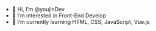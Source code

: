 - 👋 Hi, I’m @youjinDev
- 👀 I’m interested in Front-End Develop
- 🌱 I’m currently learning HTML, CSS, JavaScript, Vue.js


